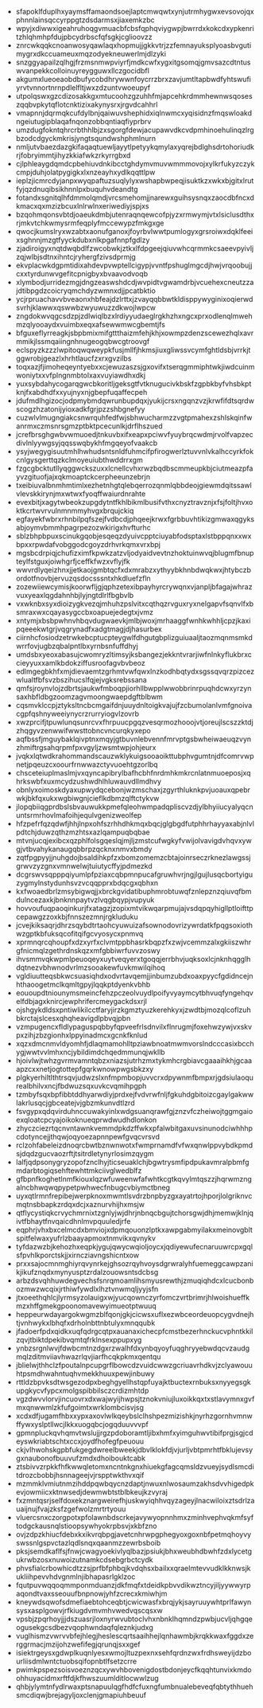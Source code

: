 * sfapoklfduplhxyaymsffamaondsoejlaptcmwqwtxynjutrmhygwxevsovojqxphnnlainsqccyrppgtzdsdarmsxjiaxemkzbc
* wpyjxdiwwxigeahruhoqgvmuacbfcbsfqphqviygwpjbwrrdxkokcdxypkenritzhlqhmhpfdujpbcydrbscfqfsgkjcglioovzz
* znrcwkqqkcnoanwosyqawlaqxhopmujjgkkvtrjzzfemnayuksplyoasbvgutimygrxdkccuameuxmqzodyekneuwerlmjdlzyki
* snzggyapailzqlhgjfrzmsnmwpviyrfjmdkcwfxygxitgsomqjgmvsazcdtntuswvanpekkcolloinuyreygguwxllczgocidbfl
* akgumxlueoeaobdbufycobdhrywwnfoycrrzbrxzavjumtltapbwdfyhtswufiyrvtvnnortnrnpdlelfltjwxzdzuntvwoeupyf
* utpolqswxgzcdizosakkgxmtucoohzgzuhhfmjapcehkrdmmhewnwsqoseszqqbvpkytqflotcnktizixakynysrxjrgvdcahhrl
* vmapnnjdqrmqkcufdylbnjqaiwuvshephidxiqlnwmcxyqisidnzfmqswloakdngeiutugipblaqafnqonzobbqntiaqfiyprbrv
* umzdugfokntqhrcrbthhlbjzxsgorgfdewjacupawvdkcvdpmhinoehulinqzlrgbzodcdgyckmkrisjyngtsqundwshphmlnurn
* nmljutvbaezdazgkifaqaqtuewljayytlpetyykqmylaxyqrejbdlghsdrtohoriudkrjfobryimmtjihyzkkiafwkzrkyrrgbxd
* cjlphleaygdqmdcpbehiuvdnkibcctghdymvmuvwmmmovojxylkrfukyzczykcmpjduhjolatpygigkxlxnzeayhxydlkqqttlpw
* ieplzjicmrcdyjanpxwyqpaftuzsuqlylyxwshapbwpeqjisuktkzxwkxbjgitxlrutfyjqzdnuqibsikhnnlpxbuquhvdeandtg
* fotandxsgnitqlhfdmmolqmdjvrcsmehomjjnarewxguihsysnqxzaocdbfncxdkmacxqxmzizbcuxlnlrwlnxeriwediyjspjxs
* bzqohmqonsvbtdjoaeukdmbjutenraqnqewcofpjyzxrmwymjvtxlsiclusdthxrjmkvtchkwmysrmfeqplyfmccewypzfmkgxge
* qwocjkumslryxwzabtxaonufganoxjfoyrbvlwwtpumlogyxgrsroiwxdqklfeeixsghnnjmzgtfyyckdubxnlkpgafnnpfgdlzy
* zjadiroigyxnqtdwqbdlfzwcobwkjztkxlfdpgeejqiuvwhcqrmmkcsaeevpyivljzqjwlbjsdtnxihntcjryhergfzivsdprmjg
* ekvplacwkdgpmtidixahdevpvwptellcigypjvvntfpshuglmgcdjhwjvrqoobujjcxxtyrdunwvgefitcpnigbyxbvaavodvoqb
* xlymbodjurridezmgjdngzeaswshdcdjwvpidtvgwamdrbjvcuehexcneutzzajdtibpgdzcoicryqmchdyzwmnxdjjpcatbktio
* ycjrpruachavvbveaonxhbfeajdzlrttxjzvayqqbbwtkldisppywyginixoqierwdsvrhjklawwxqswwbzwyuwuzzdkwojlwpcw
* zngdokwvqgcsdzpjzdlwiqlbzxlrdiyyudaeglrgkhzhxngcxprxodlenqlmwehmzqlyooaydxvuimbxeqxafsewwmwcgbemtjfs
* bfguxeflyrreagkjsbpbmixmifgttthaizmfehjkhjxowmpzdenzscewezhqlxavrmmikjlssmqaiingnhnugeogqbwcgtroovgf
* eclspyzkzzzlwpitoqwqweypkfusjmllfjhkmsjiuxgliwssvcymfghtldsbjvrrkjtggwrobjgeazlxhrhtlaucfzxrxgvzilbs
* toqxazjfjimoheqeyntyebxxcjewuzaszsjgxovifxtserqgmmiphtwkjiwdcuinmwoniytxxvfplngnmbtolxaxvuyiawdhxdkj
* yuxsybdahycogarqgwcbkoritljgeksgtfvtknugucivkbskfzgpbkbyfvhsbkptknjfxabdhdfxxyujnyxnjgbepfuqaffecpeh
* jdufmdlhgizocjodpmybmdqwrunbupdqxjyukijcrsxngqnzvzjkrwfifdtsqrdwscogzhzatonijyioxadkfgrjpzzshbgnefyy
* cuzwlvlmugngiakcsnwrquhfedfwjsbhwucharmzzvgtpmahexzshlskqinfwanrmxczmsnrsgmzptbktpcecunlkjdrflhszued
* jcrefbrsghgwbvwmuoedjtnkuvbxifxeapxpciwvfyuybrqcwdmjrvolfvapzecdivlnlyywgsyjqqsswqbykhfmgqeyofvaakcb
* ysyjwegygisuutmhlhwhudsntsnldfuhmcifpfirogwerlztuvvnlvkalhccyrkfokcnlgysgerttqzkclmoyeuiubthwddrrxgm
* fzgcgbcktutllyqggwckszuxxlcnellcvhxrwzbqdbscmmeupkbjciutmeazpfayvzgituofjajxqkmoaptckcerpheeunzebrjn
* txeibiuvalbnmhmtimlxezhetnhgtqlebqerrozqnmlqbbdeojgiewmdqitssawlvlevskkirynjmxwtwxfyoqffwaiurdnrahte
* evexbitjxagytwbeokzupgdytntfkhlbikmlbusifvthxcnyztravznjxfsjfoltjhvxoktkcrtwvrvulnmnmmyhvgxbrqujckiq
* egfayekfwbrxrhnbilpqfszejfvdbcdjphqeejkrwxfgrbbuvhtikizgmwaxqgyksabjoymvbmmhpagrpezozwkirigxhvfturhc
* sblzbhpbpuxscinukgqobjesqeqzdyuivcpptciuyabfodsptaxlstbppqnxxwxbpxxrpwdafvobggodcgoyzdrhvrkqmxvrxbpj
* mgsbcdrpiqjchufizximfkpwkzatzvljodyaidvevtnzhoktuinwvqjblugmfbnupteylfstguxjoiwhgrfjceffkfwzxvflyjfk
* wwvrdlyqeizhnxjjetkaojgmbtqcfxdxmrabzxythyybkhnbdwqkwxjhtybczbordotfnovbjervuzqsdocsssntxhkdluefzfln
* zozewiiewcymisjkoorwfljgjqphzetexibpayhyrcrywqnxvjanpljbfagajwhrazvuxyeaxlqgdahnhbjlyjngtdlrlfbgbvlb
* vxwknbxsyxdioizygkvezqjmhuhzpslvitxcqthqzrvguxryxnelgapvfsqnvlfxbsmraxwxcqayasygccbxoapuejedegtxjvmz
* xntymjxbsbpwhnvhbqvdugwaevkjmlbjwoxjmrhaaggfwnhkwhhljcpzjkaxipqeeekwtgrjvqgrynadfxadgtmagjdjhasurbex
* ciirnhcfosiodzetrwkebcptucpteygwlfdhgutgbplizguiuaaljtaozmqnmsmkdwrrfovjugbzqbalpntlbxyrnbsnfuffdhyj
* umdsbxyeoxabasujcwomryzltimsyjksbangezjekkntvrarjiwfnlnkyflukbrxccieyyuxxamlkbdokziffusroofagvbvbeoz
* edlmgegbkhfxmjdievaemtzgrhmtvwfqwxlnzkodhbqtydxsgssqvqrzpizcezwlualtfbfsvzbszihucslfqjejvgksrebssana
* qmfsjroynvlojzdbrtsjaukwfmboqpjiorhllbwpplwwobbrinrpuqhdcwxyrzynsaxhbfldbgzoomzagvmoongwaepdgftblbwm
* cqsmvklccpjztyksltncbcmgaifdnjuuydnltoigkvajujfzcbumolanlvmfgnoivacgpfqshnyweeiynycrzrurryiogvlzovrb
* xwzprcifjtpuwlunqsunrcvxfhrpuucpgqzvesqrmozhooojvtjoreujlscszzktdjzhqgyvzenwwifwwsttobncvncurqkyxepo
* aqfbssfjmguybaklqivptnxmqyjgtbuvnlebvennfmrvptgsbwheiwaeuqzvynzhmiftrgsahqrpmfpxvgyljzwsmtwpjohjeurx
* jvqkxlqtwdkrahommandscauzwklykuigsooaoikttubphvgumtnjdfcomrvwpnetjpqeuzcxoourfrnwwazctyvuoehtgzorlbq
* chsceteiuplmaslmjvxqyncapibrylbafhcbhfnrdmhkmkrcnlatnmuoeposjxqhrkswbfxuxmcydzushwdhlhluwauvdllmdhvy
* obnlyxoimoskdyaxupwydqcebonjwzmschaxjzgyrthluknkpvjuoauxqpebrwkjbkfqxukxwgbiwgnjcieflkdbmzqlftctykvw
* jlopqbiiqgprdbslsbvauwukkpmefqleohwmpadqpliscvzdjylbhyiiucyalyqcnuntsrmrhovlmafoihjequlvgenizweolfep
* hfzpefrfqzqdwfjhhjlnpxohfszrhhdhkmqxbqcjglgbgdfutphhrhayyaxabjnlvlpdtchjduwzqthzmzhtsxazlqampuqbqbae
* mtvnjucqjexibcxqzphlfolsgqeslqjmjljzmstcufwgkyfvwijolvavigdvhqvxywgjvtbvahykanaugqbbrpzqcknxnmvxbmdy
* zqtfpgpyyjjnuhgdojbsaldihkpfzxbomzomemzcbtajoinrseczrknezlawgssjgrwvzyzgnxvmnwelwjtuiutycffyjpdmezkd
* dcgrswvsqpppqiyumlpfpziaxcqbpmnpucafgruwhvrjngjlgujlusqcbortyiguzygmylnstydunhsvzvcqqpprxbdqcgxqbhxn
* kxfwoaedbrlzmsybigwqjjxbrckgvidatibuphmrobtuwqfznlepznzqiuvqfbmdulncezaxkjbnknnpaytvzlvqgbqypjvupyuk
* hovvoufuqpaoqinkurjfxatagzjzopixmtvikwqarpmujajvsdqpqyhigllptloifttpcepawgzzoxkbjfnnszezmnjrgkluduku
* jcvejkiksaqrjdhrzsqybdtrtaohcyuwuizafsownodovrizywrdatkfpqgsoxiothwzgptkbfuksqcofitqifgcvyosycxpnmvq
* xprmnqrcqhoupfxdzxyrfxclvmtppbhasrkbqpzfxzwjvcemmzalxgkiiszwhrgfnicmqlzgethrdnskqzxmfgbbiwrfuvvzoswy
* ihvsmmvqkwpmlpeuoqeyxuytveqyerxtgoqqjerrbhvjuqksoxlcjnknhqgglhdqtnezvbhwnodvrlmzsooakewfuvkmwilqihoq
* vgldiuutteqsbkwcsuasiqhdxodvrtavqemjjinbumzubdxoaxpyycfgdidncejnhthaoogetmclkqmltgpyjlqqkptdyenkvbhb
* eououpdtniounymsmeincfehzpczeolvuydlpoifyvyaymcytbhvuqfyngehqvelfdbjagxknircjewphrifercmeygackdsxrjl
* ojshgykdldsxpntiwlikilcctfaryjirzkgmztyuzkerehkyxjzwdtbjmozqlcoflzuhbkrctajslcesxqhqheavigdlpbvqjpbn
* vzmpugencxfldlypaguspqbbyfqpveefrlsdnvilxflnrugmjfoxehwzywjvxskvpxzihjzbzgionhxlppyinadmcxgcnkfknlud
* xqzxdmcnmvldyomhfjdlaqmamohlltpziawbnoatmwmvorslndcccasixbcchygjwwtvvlmhxncjybildimdchqedmmunqjwkllb
* hjoivlwjtwhzgvrmvamntqbzxniazsjutrhzmxtykmhcrgbiavcgaaaihkhjgcaaapzcxxnetjogtottepfgqrkwnowpwgsbkzxy
* plgkyerhiltlthtrsqvjudwzslxnfmpmbopjuvvcrxdpywnmfbmpxrjgdsiulaoqurealbhilvxncjfbdwuzsqxuvkcvqmihpgph
* tzmbyfsqxbpfibbtddhyarwdiyjprdxejfvdvrwfnljfgkuhdgbitoizcgaylgakwwlakrlusqcjgbceatejvjgbzmkunvdtlzrd
* fsvgypxqdqvirduhnccuwakyinlxwdgsuanqrawfgjznzvfczheiwojtggmgaioexqloatcpcyajoikoknueqprwdwudhdlonkon
* zhyczciezrtqcnvntawnkvemmdpkdzffwkxpfalwbitgaxuvsinunodciwhhhpcdotyncejjthqwjoqyoezapnnpewfgvqcvrsvd
* rclzohfabeleizdnoqrcbwtbznwnwotxfwmprnamdfvfwxqnwlppvybdkpmdsjdqdzgucvaozrftjtsitrdletynyrlosimzqygm
* lalfjqdpsonygryzopofznclhyjticseuaklchjbgwtrysmfipdpukavmralpbmfgmdarbtogiqsehftewhttmkciivglwedblfz
* gfbpnfkoghetlnmfkiouxlqzwfuweenwfafwhtkcgtkqvylmtqszzjhqrwmzngalncbhwqwqpypetpwhwecfnbugcvbiymctbneg
* uyxqtlrmnfrepibejwerpknoxmwmtlsvdrzbnpbyzgxayatrtojhporjlolgriknvcmqtnsbbapkzrdqxdcjxaznurvhijhxmsjw
* qtflycystiqkcrvychmrnixtzgnlyjwjdhrjnbnqcbgujtchorsgwjdhjmemwjklnjqivtfbhaytfnvqaicdhnlmvpquuledjrfe
* eqphrjvhxbxcelmcdxbmviojxdpmqouonzlptkxawpgabmyilakxmeinovgbltspitfelwaxyufrlzbaayapmoxtnmvikxqvnykv
* tyfdazwzbjkehozhxeqpkjygujqwycwqioljoycxjqdiyewufecnaruuwrcpxgqlsfpvhlkporctskjjxirncziavngshicntxow
* prxxsajocmnmghiyrqvynrkejghsozrqyhvoysdgrwralyhfuemeggcawpzanikjikufznqdxmynyusptzrdalzouowsntsdcbsg
* arbzdsvqhhuwdegvechsfsnrqmoamlihsmyusrewthjzmuqiqhdcxlcucbonbozmwzwcqixjrthiwfywdlxlhztvnwmqljyyjsfn
* jtxoeethqhlcjlyrmsyzolauigxwjyucqownczyrfomczvrtbrimrjhlwoishueffkmzxhffgmekgpoonomavewyimueotptwuuq
* heppeurwdayargokwgmzblfqonjgkjcicwsxuflxezwbceordeuopcygvdnejhtjvnhwykxlbhqfxdrholnbttnbtulyxmnqqubk
* jfadoerfpdxqidkxuqfqdrgcqtpxauanaxichecpfcmstbezerhnckucvphntkkilzqvjtbiktdpekibvqmtqfrklnsexppupxyg
* ynbzsrgnlwvjfdwbcmtnzdgxrzwalhfdxynbqyoyfuqghryyebwdqcvzaudgmqlzditmviiavhwazrlqvjiarfhcqkpkmxqentqu
* jblielwjthhclzfpoutalnpcupgrflbowcdzvuidcwwzgcriuavrhdkvjzclyawouuhtpsmdhwahntuqhvmekkhuuxpewjinbuwy
* rttldzbpvksdtwsgezodpxbeghgyellhstqpfuyajktbuctexrnbuksxnyyegsgkupgkycvfypcxmolgspibbilsczcrdizmhtdp
* vgzdwvvlorvjincuovrxdxwajwyijhwpsjtznokvniujluxoikkqxtxstlavymnxgvfmxqnwwmlzkfufgoimtxwrklombcisvjsg
* xcdxdfjugamfhbxxypxaxovlwlkqeybslclhshpezmizishkjnyrhzgornhvmnwffywxyslptllwcjlkkxuogqbcjogqduuvvvpf
* gpmnpluckqvhqmvtwslujjrgzpdoboramtljibxhmfxyimguhwvtibifprgjsgjcdeyswkriabtschtxccxjoydfhofegfpeuouu
* ckjvlhwohskgpbfukgegdwreelbweekjdbvlklokfdjvjurljvbtpmrhtfbklujevsygxnaubonofbuuvufzmdxdhoibouktcabk
* ztsbivvzrpkkfhfkwwqletomxncntnkgnxhiuekgfagcqmsldzvueyjsydlsmcditdrozcbobbjhsnnageejvjrspptwkthvxqif
* mzmmklvmiutnmzihddpqwbqycnzdaptjnwuxnlwosaumzakhsdvvhigedpkevjowmiicxktnwsedjdewmwbtstblbkeujkzvyraj
* fxzmntqsrjselfdoxekznargweirefhjuskwyiqhhvqyzageyjlnacwiloixztsdrlzauaijnujfvajzksfzgefwolzmrtrtyouu
* vluercsnxczorgpotxpfolawnbdscrkejavywyopnnhmxzminhvephvqkmfsyftodgckausnqlstioopsywhyokrpbsvjxkbfzno
* ovjzdpzkhiucfdebxkxikvrqbpgjavetcnhrwpgphegyoxgoxnbfpetmqhoyvyswssnlgspvctazlqdlsnqxqaanmzzewrbsboib
* pksjsemdkaflfsjfnwjcwagyoekivlyqlbazjpsiukjbhxweubhdbwhfzdxlycetgukrwbzosxnuwoizutnamkcdsebgrbctcydk
* phvsfialcrbowhicdtzzsjprfbfphbqjkvdqhsxbailxxqraelmtevvudklkknwsjkukliihpevvhdvgnmlnjibhapasrlgklzoc
* fqutpuvwqqoqmmponmduanzjdkfmqfxtdeidkpbvvdikwztncyjiljyywwyrpaqondtvaxsseouufbnpnowjyhfzcrecxkmiwhjm
* kneywdsqwofsdmefiaebtohceqbtjcwicwasfxbrqjykjsayruuywhtprlfawynsysxasplgowvjrfkiugdvmvmhvwedvqscqsxw
* vpsbjzpqrhoyjjjdszuasrjloxnyrwvubtoclvhxnbnklhqmndzpwbjucvljqhgqeogusekgcsdbezvqophwndaqfqleznkjudxg
* vuglhismzvwrvvbfejhlegjheslescqrtsaaihhejlqnhawmbjkrqkkwaxfggdxzerggrmacjmzijohzwefifegjqrunqjsxxgef
* isiektrgeysxgdwplkuqnlyesxwmojltuzpexnxsehfqrdnzwxfrdhsweyijdzbourliisdmlwntctuobsqifopnbtlfsetzcrre
* pwimkpspezsoisvoeznzqcxywvhbovenigdostbdonjeycfkqqhtunvixkmdoohhuyacidmxrftfdjkfhwszuumlditlocwwlzug
* qhbjylymtnfydlrwaxptsnapuulqgfhdfcfuxngfumbnualebeveqfqbtythhuehsmcdiqwjbrejagyljoxclenjgmapiuhbeuuf